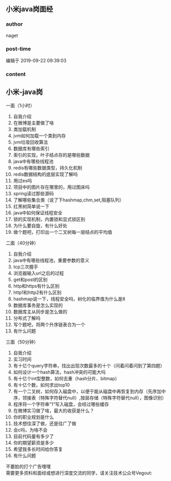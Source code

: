 ## 小米java岗面经
### author 
naget
### post-time 

编辑于  2019-09-22 09:39:03
### content 
<div class="post-topic-des nc-post-content">
 <h2>
  小米-java岗
 </h2>
 <p>
  一面（1小时）
 </p>
 <ol>
  <li>
   自我介绍
  </li>
  <li>
   在微博是主要做了啥
  </li>
  <li>
   类加载机制
  </li>
  <li>
   jvm如何加载一个类到内存
  </li>
  <li>
   jvm垃圾回收算法
  </li>
  <li>
   数据库有哪些索引
  </li>
  <li>
   索引的实现，叶子结点存的是哪些数据
  </li>
  <li>
   java中有哪些线程池
  </li>
  <li>
   redis有哪些数据类型，持久化机制
  </li>
  <li>
   redis数据结构的底层实现了解吗
  </li>
  <li>
   用过es吗
  </li>
  <li>
   项目中的图片存在哪里的，用过图床吗
  </li>
  <li>
   spring读过那些源码
  </li>
  <li>
   了解哪些集合类（说了下hashmap,chm,set,阻塞队列）
  </li>
  <li>
   红黑树简单说一下
  </li>
  <li>
   java中如何保证线程安全
  </li>
  <li>
   锁的实现机制，内置锁和显式锁区别
  </li>
  <li>
   为什么要自旋，有什么好处
  </li>
  <li>
   做个题吧，打印出一个二叉树每一层结点的平均值
  </li>
 </ol>
 <p>
  二面（40分钟）
 </p>
 <ol>
  <li>
   自我介绍
  </li>
  <li>
   java中有哪些线程池，重要参数的意义
  </li>
  <li>
   tcp三次握手
  </li>
  <li>
   浏览器输入url之后的过程
  </li>
  <li>
   get和post的区别
  </li>
  <li>
   http和https有什么区别
  </li>
  <li>
   http1和http2有什么区别
  </li>
  <li>
   hashmap说一下，线程安全吗，树化的临界值为什么是8
  </li>
  <li>
   数据库事务是怎么实现的
  </li>
  <li>
   数据库主从同步是怎么做的
  </li>
  <li>
   分布式了解吗
  </li>
  <li>
   写个题吧，将两个升序链表合为一个
  </li>
  <li>
   有什么问题
  </li>
 </ol>
 <p>
  三面（50分钟）
 </p>
 <ol>
  <li>
   自我介绍
  </li>
  <li>
   实习时间
  </li>
  <li>
   有十亿个query字符串，找出出现次数最多的十个（问着问着问到了第四题）
  </li>
  <li>
   如何设计一个hash算法，hash冲突的可能大吗
  </li>
  <li>
   有十亿个int型整数，如何去重（hash分片、bitmap）
  </li>
  <li>
   有十亿个数，如何求出top10
  </li>
  <li>
   有一个二叉树，如何存入磁盘中，以便于能从磁盘中再恢复到内存（先序加中序，领接表（特殊字符替代null）,按层存储（特殊字符替代null），图像识别）
  </li>
  <li>
   程序将一个字符串”1“写入磁盘，会经过哪些缓存
  </li>
  <li>
   在微博实习做了啥，最大的收获是什么？
  </li>
  <li>
   你的职业规划是什么
  </li>
  <li>
   技术想往深了做，还是往广了做
  </li>
  <li>
   会c吗，为啥不会
  </li>
  <li>
   目前代码量有多少了
  </li>
  <li>
   你的期望薪资是多少
  </li>
  <li>
   希望我多长时间给你答复
  </li>
  <li>
   有什么问题
  </li>
 </ol>
 <p>
  不要脸的打个广告嘿嘿
  <br/>
  需要更多资料和面经或想进行深度交流的同学，请关注技术公众号Vegout:
  <br/>
  <img alt="" src="https://mmbiz.qpic.cn/mmbiz_jpg/QjTAMuIpQEkgSR3BjnVDibxX634XiaKXkA23Hr4coobhaEFV20KQbpUbkjMVpXfIxxlcY9I113LIA3quNX1QJrZw/0?wx_fmt=jpeg" title="图片标题"/>
 </p>
</div>
